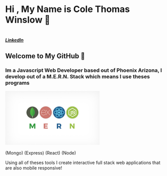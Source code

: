 <h1> Hi , My Name is Cole Thomas Winslow 🚀<h1/>
  <h5>
<a href="https://www.linkedin.com/in/cole-winslow-8a2a0b206/">LinkedIn</a>
  </h5>
  
## Welcome to My GitHub 👾
<h3>Im a Javascript Web Developer based out of Phoenix Arizona, I develop out of a M.E.R.N. Stack which means I use theses programs</h3>

<img src="Mern.jpeg" alt="M.E.R.N" width="300"/>

(Mongo) (Express) (React) (Node)




<p>Using all of theses tools I create interactive full stack web applications that are also mobile responsive!</p>
